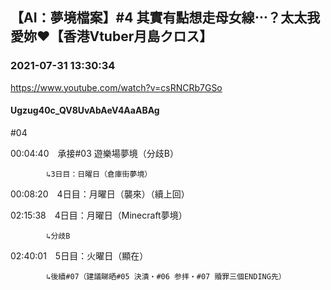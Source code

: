 ## 【AI：夢境檔案】#4 其實有點想走母女線⋯？太太我愛妳❤【香港Vtuber月島クロス】
### 2021-07-31 13:30:34
https://www.youtube.com/watch?v=csRNCRb7GSo
#### Ugzug40c_QV8UvAbAeV4AaABAg
#04



00:04:40　承接#03 遊樂場夢境（分歧B）

		    ↳3日目：日曜日（倉庫街夢境）

00:08:20　4日目：月曜日（襲來）（續上回）

02:15:38　4日目：月曜日（Minecraft夢境）

		    ↳分歧B

02:40:01　5日目：火曜日（顯在）

		    ↳後續#07（建議睇晒#05 決潰・#06 参拝・#07 贖罪三個ENDING先）


